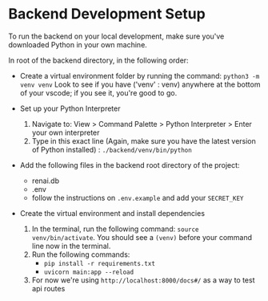 # Backend Development Setup

To run the backend on your local development, make sure you've downloaded Python in your own machine.

In root of the backend directory, in the following order:

- Create a virtual environment folder by running the command: `python3 -m venv venv`
  Look to see if you have ('venv' : venv) anywhere at the bottom of your vscode; if you see it, you're good to go.

- Set up your Python Interpreter

  1. Navigate to: View > Command Palette > Python Interpreter > Enter your own interpreter
  2. Type in this exact line (Again, make sure you have the latest version of Python installed) : `./backend/venv/bin/python`

- Add the following files in the backend root directory of the project:

  - renai.db
  - .env
  - follow the instructions on `.env.example` and add your `SECRET_KEY`

- Create the virtual environment and install dependencies
  1. In the terminal, run the following command: `source venv/bin/activate`. You should see a `(venv)` before your command line now in the terminal.
  2. Run the following commands:
     - `pip install -r requirements.txt`
     - `uvicorn main:app --reload`
  3. For now we're using `http://localhost:8000/docs#/` as a way to test api routes
